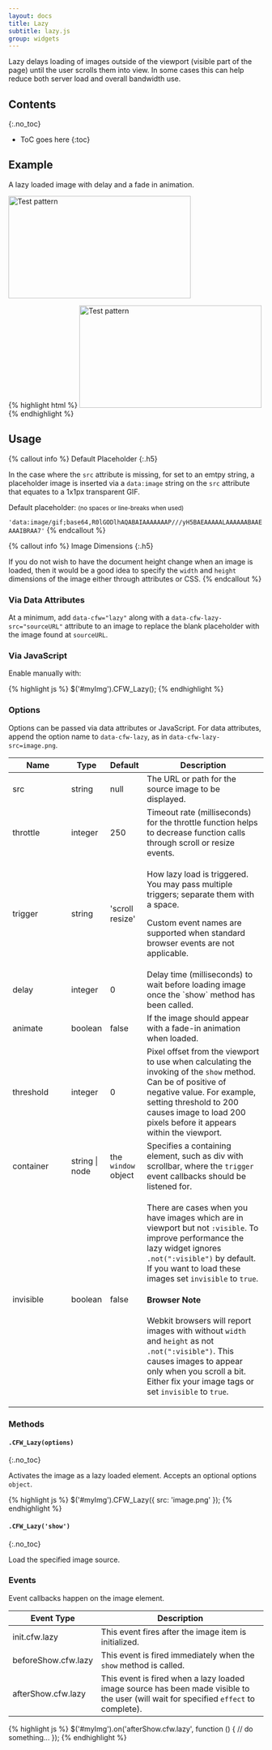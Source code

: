 ```yaml
---
layout: docs
title: Lazy
subtitle: lazy.js
group: widgets
---
```


Lazy delays loading of images outside of the viewport (visible part of the page) until the user scrolls them into view.  In some cases this can help reduce both server load and overall bandwidth use.

## Contents
{:.no_toc}

* ToC goes here
{:toc}

## Example

A lazy loaded image with delay and a fade in animation.

<div class="cf-example">
    <img data-cfw="lazy" data-cfw-lazy-delay="1000" data-cfw-lazy-animate="true" data-cfw-lazy-src="{{ site.basurl}}/assets/img/test.gif" width="360" height="202" alt="Test pattern" />
</div>

{% highlight html %}
<img src="" data-cfw="lazy" data-cfw-lazy-delay="1000" data-cfw-lazy-animate="true" data-cfw-lazy-src="test.gif" width="360" height="202" alt="Test pattern" />
{% endhighlight %}

## Usage

{% callout info %}
Default Placeholder
{:.h5}

In the case where the `src` attribute is missing, for set to an emtpy string, a placeholder image is inserted via a `data:image` string on the `src` attribute that equates to a 1x1px transparent GIF.

Default placeholder: <small>(no spaces or line-breaks when used)</small>

`'data:image/gif;base64,R0lGODlhAQABAIAAAAAAAP///yH5BAEAAAAALAAAAAABAAEAAAIBRAA7'`
{% endcallout %}

{% callout info %}
Image Dimensions
{:.h5}

If you do not wish to have the document height change when an image is loaded, then it would be a good idea to specify the `width` and `height` dimensions of the image either through attributes or CSS.
{% endcallout %}

### Via Data Attributes

At a minimum, add `data-cfw="lazy"` along with a `data-cfw-lazy-src="sourceURL"` attribute to an image to replace the blank placeholder with the image found at `sourceURL`.

### Via JavaScript

Enable manually with:

{% highlight js %}
$('#myImg').CFW_Lazy();
{% endhighlight %}

### Options

Options can be passed via data attributes or JavaScript. For data attributes, append the option name to `data-cfw-lazy`, as in `data-cfw-lazy-src=image.png`.

<div class="table-scroll">
    <table class="table table-bordered table-striped">
        <thead>
            <tr>
                <th style="width: 100px;">Name</th>
                <th style="width: 50px;">Type</th>
                <th style="width: 50px;">Default</th>
                <th>Description</th>
            </tr>
        </thead>
        <tbody>
            <tr>
                <td>src</td>
                <td>string</td>
                <td>null</td>
                <td>The URL or path for the source image to be displayed.</td>
            </tr>
            <tr>
                <td>throttle</td>
                <td>integer</td>
                <td>250</td>
                <td>Timeout rate (milliseconds) for the throttle function helps to decrease function calls through scroll or resize events.</td>
            </tr>
            <tr>
                <td>trigger</td>
                <td>string</td>
                <td>'scroll resize'</td>
                <td>
                    <p>How lazy load is triggered. You may pass multiple triggers; separate them with a space.</p>
                    <p>Custom event names are supported when standard browser events are not applicable.</p>
                </td>
            </tr>
            <tr>
                <td>delay</td>
                <td>integer</td>
                <td>0</td>
                <td>Delay time (milliseconds) to wait before loading image once the `show` method has been called.</td>
            </tr>
            <tr>
                <td>animate</td>
                <td>boolean</td>
                <td>false</td>
                <td>If the image should appear with a fade-in animation when loaded.</td>
            </tr>
            <tr>
                <td>threshold</td>
                <td>integer</td>
                <td>0</td>
                <td>
                    Pixel offset from the viewport to use when calculating the invoking of the <code>show</code> method. Can be of positive of negative value.
                    For example, setting threshold to 200 causes image to load 200 pixels before it appears within the viewport.
                </td>
            </tr>
            <tr>
                <td>container</td>
                <td>string | node</td>
                <td>the <code>window</code> object</td>
                <td>Specifies a containing element, such as div with scrollbar, where the <code>trigger</code> event callbacks should be listened for.</td>
            </tr>
            <tr>
                <td>invisible</td>
                <td>boolean</td>
                <td>false</td>
                <td>
                    <p>There are cases when you have images which are in viewport but not <code>:visible</code>. To improve performance the lazy widget ignores <code>.not(":visible")</code> by default. If you want to load these images set <code>invisible</code> to <code>true</code>.</p>
                    <div class="cf-callout cf-callout-info">
                        <h4>Browser Note</h4>
                        <p>Webkit browsers will report images with without <code>width</code> and <code>height</code> as not <code>.not(":visible")</code>. This causes images to appear only when you scroll a bit. Either fix your image tags or set <code>invisible</code> to <code>true</code>.</p>
                    </div>
                </td>
            </tr>
        </tbody>
    </table>
</div>

### Methods

#### `.CFW_Lazy(options)`
{:.no_toc}

Activates the image as a lazy loaded element. Accepts an optional options `object`.

{% highlight js %}
$('#myImg').CFW_Lazy({
    src: 'image.png'
});
{% endhighlight %}

#### `.CFW_Lazy('show')`
{:.no_toc}

Load the specified image source.

### Events

Event callbacks happen on the image element.

<div class="table-scroll">
    <table class="table table-bordered table-striped">
        <thead>
            <tr>
                <th style="width: 150px;">Event Type</th>
                <th>Description</th>
            </tr>
        </thead>
        <tbody>
            <tr>
                <td>init.cfw.lazy</td>
                <td>This event fires after the image item is initialized.</td>
            </tr>
            <tr>
                <td>beforeShow.cfw.lazy</td>
                <td>This event is fired immediately when the <code>show</code> method is called.</td>
            </tr>
            <tr>
                <td>afterShow.cfw.lazy</td>
                <td>This event is fired when a lazy loaded image source has been made visible to the user (will wait for specified <code>effect</code> to complete).</td>
            </tr>
        </tbody>
    </table>
</div>

{% highlight js %}
$('#myImg').on('afterShow.cfw.lazy', function () {
  // do something...
});
{% endhighlight %}